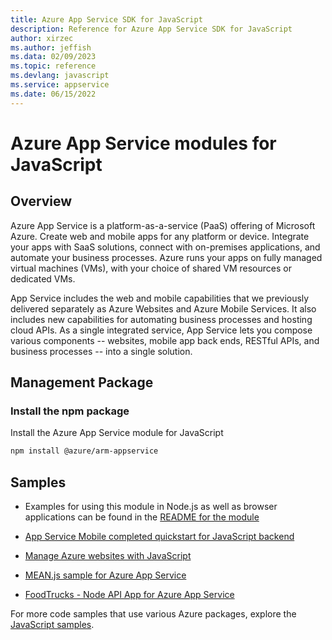 ```yaml
---
title: Azure App Service SDK for JavaScript
description: Reference for Azure App Service SDK for JavaScript
author: xirzec
ms.author: jeffish
ms.data: 02/09/2023
ms.topic: reference
ms.devlang: javascript
ms.service: appservice
ms.date: 06/15/2022
---
```

# Azure App Service modules for JavaScript

## Overview

Azure App Service is a platform-as-a-service (PaaS) offering of Microsoft Azure. Create web and mobile apps for any platform or device. Integrate your apps with SaaS solutions, connect with on-premises applications, and automate your business processes. Azure runs your apps on fully managed virtual machines (VMs), with your choice of shared VM resources or dedicated VMs.

App Service includes the web and mobile capabilities that we previously delivered separately as Azure Websites and Azure Mobile Services. It also includes new capabilities for automating business processes and hosting cloud APIs. As a single integrated service, App Service lets you compose various components -- websites, mobile app back ends, RESTful APIs, and business processes -- into a single solution.

## Management Package

### Install the npm package

Install the Azure App Service module for JavaScript

```bash
npm install @azure/arm-appservice
```

## Samples

- Examples for using this module in Node.js as well as browser applications can be found in the [README for the module](https://www.npmjs.com/package/@azure/arm-appservice)

- [App Service Mobile completed quickstart for JavaScript backend](https://azure.microsoft.com/resources/samples/app-service-mobile-nodejs-backend-quickstart/)
- [Manage Azure websites with JavaScript](https://azure.microsoft.com/resources/samples/app-service-web-nodejs-manage/)
- [MEAN.js sample for Azure App Service](https://azure.microsoft.com/resources/samples/meanjs/)
- [FoodTrucks - Node API App for Azure App Service](https://azure.microsoft.com/resources/samples/app-service-api-node-food-trucks/)

For more code samples that use various Azure packages, explore the [JavaScript samples](https://docs.microsoft.com/samples/browse/?languages=javascript).